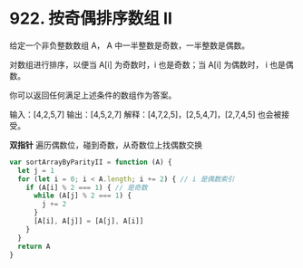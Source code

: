# 922. 按奇偶排序数组 II
给定一个非负整数数组 A， A 中一半整数是奇数，一半整数是偶数。

对数组进行排序，以便当 A[i] 为奇数时，i 也是奇数；当 A[i] 为偶数时， i 也是偶数。

你可以返回任何满足上述条件的数组作为答案。

输入：[4,2,5,7]
输出：[4,5,2,7]
解释：[4,7,2,5]，[2,5,4,7]，[2,7,4,5] 也会被接受。

**双指针**
遍历偶数位，碰到奇数，从奇数位上找偶数交换
```js
var sortArrayByParityII = function (A) {
  let j = 1
  for (let i = 0; i < A.length; i += 2) { // i 是偶数索引
    if (A[i] % 2 === 1) { // 是奇数
      while (A[j] % 2 === 1) {
        j += 2
      }
      [A[i], A[j]] = [A[j], A[i]]
    }
  }
  return A
}
```
